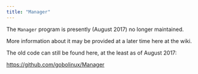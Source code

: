 ```yaml
---
title: "Manager"
---
```


The `Manager` program is presently (August 2017) no longer maintained.

More information about it may be provided at a later time here at the wiki.

The old code can still be found here, at the least as of August 2017:

  https://github.com/gobolinux/Manager